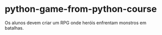 # python-game-from-python-course
Os alunos devem criar um RPG onde heróis enfrentam monstros em batalhas. 
